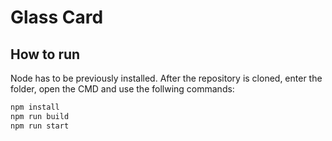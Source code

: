 # Glass Card
## How to run
Node has to be previously installed.
After the repository is cloned, enter the folder, open the CMD and use the follwing commands:
```bash
npm install
npm run build
npm run start
```
